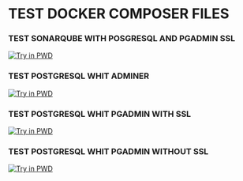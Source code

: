 # TEST DOCKER COMPOSER FILES

### TEST SONARQUBE WITH POSGRESQL AND PGADMIN SSL
[![Try in PWD](https://raw.githubusercontent.com/play-with-docker/stacks/master/assets/images/button.png)](https://labs.play-with-docker.com/?stack=https://raw.githubusercontent.com/jordimalla/ConfigFilesDockerComposer/master/SONARQUBE/docker-compose.yml)

### TEST POSTGRESQL WHIT ADMINER
[![Try in PWD](https://raw.githubusercontent.com/play-with-docker/stacks/master/assets/images/button.png)](https://labs.play-with-docker.com/?stack=https://raw.githubusercontent.com/spactivajmalla/ConfigFilesDockerComposer/master/PotsgreSQL_docker-composer.yml)

### TEST POSTGRESQL WHIT PGADMIN WITH SSL
[![Try in PWD](https://raw.githubusercontent.com/play-with-docker/stacks/master/assets/images/button.png)](https://labs.play-with-docker.com/?stack=https://raw.githubusercontent.com/spactivajmalla/ConfigFilesDockerComposer/master/pgadmin.yml)

### TEST POSTGRESQL WHIT PGADMIN WITHOUT SSL
[![Try in PWD](https://raw.githubusercontent.com/play-with-docker/stacks/master/assets/images/button.png)](https://labs.play-with-docker.com/?stack=https://raw.githubusercontent.com/jordimalla/ConfigFilesDockerComposer/master/PGADMIN/without-ssl_docker-composer.yml)
